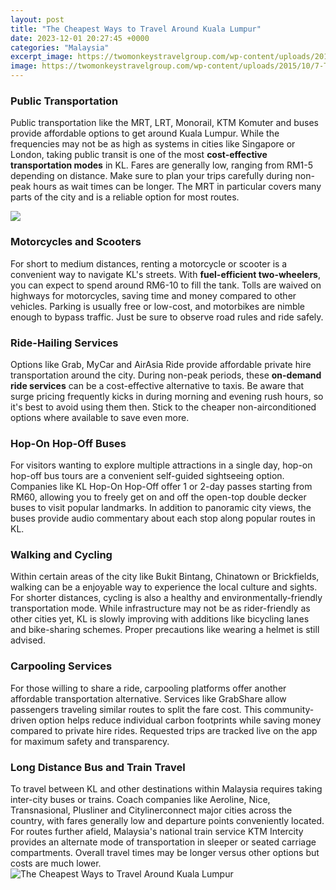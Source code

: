 ```yaml
---
layout: post
title: "The Cheapest Ways to Travel Around Kuala Lumpur"
date: 2023-12-01 20:27:45 +0000
categories: "Malaysia"
excerpt_image: https://twomonkeystravelgroup.com/wp-content/uploads/2015/10/7-Things-To-Do-In-Kuala-Lumpur-Malaysia5-2048x1365.jpg
image: https://twomonkeystravelgroup.com/wp-content/uploads/2015/10/7-Things-To-Do-In-Kuala-Lumpur-Malaysia5-2048x1365.jpg
---
```


### Public Transportation
Public transportation like the MRT, LRT, Monorail, KTM Komuter and buses provide affordable options to get around Kuala Lumpur. While the frequencies may not be as high as systems in cities like Singapore or London, taking public transit is one of the most **cost-effective transportation modes** in KL. Fares are generally low, ranging from RM1-5 depending on distance. Make sure to plan your trips carefully during non-peak hours as wait times can be longer. The MRT in particular covers many parts of the city and is a reliable option for most routes. 

![](https://dollarsandsense.sg/wp-content/uploads/2022/09/esmonde-yong-9B08uduMyY-unsplash.jpg)
### Motorcycles and Scooters
For short to medium distances, renting a motorcycle or scooter is a convenient way to navigate KL's streets. With **fuel-efficient two-wheelers**, you can expect to spend around RM6-10 to fill the tank. Tolls are waived on highways for motorcycles, saving time and money compared to other vehicles. Parking is usually free or low-cost, and motorbikes are nimble enough to bypass traffic. Just be sure to observe road rules and ride safely. 
### Ride-Hailing Services
Options like Grab, MyCar and AirAsia Ride provide affordable private hire transportation around the city. During non-peak periods, these **on-demand ride services** can be a cost-effective alternative to taxis. Be aware that surge pricing frequently kicks in during morning and evening rush hours, so it's best to avoid using them then. Stick to the cheaper non-airconditioned options where available to save even more.
### Hop-On Hop-Off Buses
For visitors wanting to explore multiple attractions in a single day, hop-on hop-off bus tours are a convenient self-guided sightseeing option. Companies like KL Hop-On Hop-Off offer 1 or 2-day passes starting from RM60, allowing you to freely get on and off the open-top double decker buses to visit popular landmarks. In addition to panoramic city views, the buses provide audio commentary about each stop along popular routes in KL.
### Walking and Cycling 
Within certain areas of the city like Bukit Bintang, Chinatown or Brickfields, walking can be a enjoyable way to experience the local culture and sights. For shorter distances, cycling is also a healthy and environmentally-friendly transportation mode. While infrastructure may not be as rider-friendly as other cities yet, KL is slowly improving with additions like bicycling lanes and bike-sharing schemes. Proper precautions like wearing a helmet is still advised.
### Carpooling Services
For those willing to share a ride, carpooling platforms offer another affordable transportation alternative. Services like GrabShare allow passengers traveling similar routes to split the fare cost. This community-driven option helps reduce individual carbon footprints while saving money compared to private hire rides. Requested trips are tracked live on the app for maximum safety and transparency.   
### Long Distance Bus and Train Travel
To travel between KL and other destinations within Malaysia requires taking inter-city buses or trains. Coach companies like Aeroline, Nice, Transnasional, Plusliner and Citylinerconnect major cities across the country, with fares generally low and departure points conveniently located. For routes further afield, Malaysia's national train service KTM Intercity provides an alternate mode of transportation in sleeper or seated carriage compartments. Overall travel times may be longer versus other options but costs are much lower.
![The Cheapest Ways to Travel Around Kuala Lumpur](https://twomonkeystravelgroup.com/wp-content/uploads/2015/10/7-Things-To-Do-In-Kuala-Lumpur-Malaysia5-2048x1365.jpg)